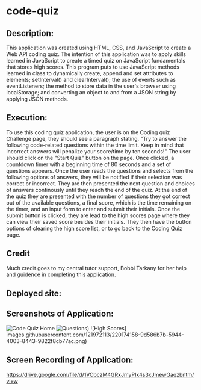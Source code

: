 # code-quiz

## Description:
This application was created using HTML, CSS, and JavaScript to create a Web API coding quiz. The intention of this application was to apply skills learned in JavaScript to create a timed quiz on JavaScript fundamentals that stores high scores. This program puts to use JavaScript methods learned in class to dynamically create, append and set attributes to elements; setInterval() and clearInterval(); the use of events such as  eventListeners; the method to store data in the user's browser using localStorage; and converting an object to and from a JSON string by applying JSON methods. 


## Execution: 

To use this coding quiz application, the user is on the Coding quiz Challenge page, they should see a paragraph stating, "Try to answer the following code-related questions within the time limit. Keep in mind that incorrect answers will penalize your score/time by ten seconds!" The user should click on the "Start Quiz" button on the page. Once clicked, a countdown timer with a beginning time of 80 seconds and a set of questions appears. Once the user reads the questions and selects from the following options of answers, they will be notified if their selection was correct or incorrect. They are then presented the next question and choices of answers continously until they reach the end of the quiz. At the end of the quiz they are presented with the number of questions they got correct out of the available questions, a final score, which is the time remaining on the timer, and an input form to enter and submit their initials. Once the submit button is clicked, they are lead to the high scores page where they can view their saved score besides their initials. They then have the button options of clearing the high score list, or to go back to the Coding Quiz page. 

## Credit 
Much credit goes to my central tutor support, Bobbi Tarkany for her help and guidence in completing this application. 

## Deployed site:



## Screenshots of Application:
![Code Quiz Home](https://user-images.githubusercontent.com/121972113/220174119-c59978a4-6d3e-4fe5-b801-ed288f30e4a7.png)
![Questions)](https://user-images.githubusercontent.com/121972113/220174137-675fbb88-5275-4ccd-97f7-efb5481fc469.png)
![High Scores] images.githubusercontent.com/121972113/220174158-9d586b7b-5944-4003-8443-9822f8cb77ac.png)

## Screen Recording of Application:
https://drive.google.com/file/d/1VCbczM4GRxJmyPIx4s3xJmewGaqzbntm/view

